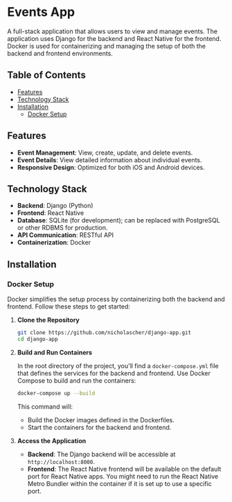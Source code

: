 # Events App

A full-stack application that allows users to view and manage events. The application uses Django for the backend and React Native for the frontend. Docker is used for containerizing and managing the setup of both the backend and frontend environments.

## Table of Contents

- [Features](#features)
- [Technology Stack](#technology-stack)
- [Installation](#installation)
  - [Docker Setup](#docker-setup)


## Features

- **Event Management**: View, create, update, and delete events.
- **Event Details**: View detailed information about individual events.
- **Responsive Design**: Optimized for both iOS and Android devices.

## Technology Stack

- **Backend**: Django (Python)
- **Frontend**: React Native
- **Database**: SQLite (for development); can be replaced with PostgreSQL or other RDBMS for production.
- **API Communication**: RESTful API
- **Containerization**: Docker

## Installation

### Docker Setup

Docker simplifies the setup process by containerizing both the backend and frontend. Follow these steps to get started:

1. **Clone the Repository**

   ```bash
   git clone https://github.com/nicholascher/django-app.git
   cd django-app
   ```

2. **Build and Run Containers**

   In the root directory of the project, you'll find a `docker-compose.yml` file that defines the services for the backend and frontend. Use Docker Compose to build and run the containers:

   ```bash
   docker-compose up --build
   ```

   This command will:
   - Build the Docker images defined in the Dockerfiles.
   - Start the containers for the backend and frontend.

3. **Access the Application**

   - **Backend**: The Django backend will be accessible at `http://localhost:8000`.
   - **Frontend**: The React Native frontend will be available on the default port for React Native apps. You might need to run the React Native Metro Bundler within the container if it is set up to use a specific port.